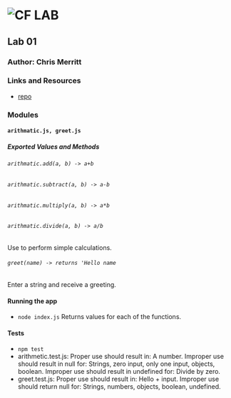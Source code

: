 ![CF](http://i.imgur.com/7v5ASc8.png) LAB
=================================================

## Lab 01

### Author: Chris Merritt

### Links and Resources
* [repo](http://xyz.com) 


### Modules
#### `arithmatic.js, greet.js`
##### Exported Values and Methods

###### `arithmatic.add(a, b) -> a+b`
###### `arithmatic.subtract(a, b) -> a-b`
###### `arithmatic.multiply(a, b) -> a*b`
###### `arithmatic.divide(a, b) -> a/b`
Use to perform simple calculations.

###### `greet(name) -> returns 'Hello name`
Enter a string and receive a greeting. 


#### Running the app
* `node index.js`
Returns values for each of the functions.

  
#### Tests
* `npm test`
* arithmetic.test.js:
    Proper use should result in: 
        A number.
    Improper use should result in null for:
        Strings, zero input, only one input, objects, boolean.
    Improper use should result in undefined for:
        Divide by zero.
* greet.test.js:
    Proper use should result in:
        Hello + input.
    Improper use should return null for:
        Strings, numbers, objects, boolean, undefined.


